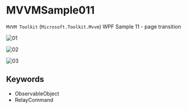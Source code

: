 # MVVMSample011
`MVVM Toolkit` (`Microsoft.Toolkit.Mvvm`) WPF Sample 11 - page transition

![01](https://user-images.githubusercontent.com/81235941/122909269-fcccdb00-d38f-11eb-948c-532939df1901.png)

![02](https://user-images.githubusercontent.com/81235941/122909299-05bdac80-d390-11eb-9206-917eb23d7e9c.png)

![03](https://user-images.githubusercontent.com/81235941/122909318-0bb38d80-d390-11eb-9db7-5e6838891e44.png)

## Keywords

* ObservableObject
* RelayCommand
